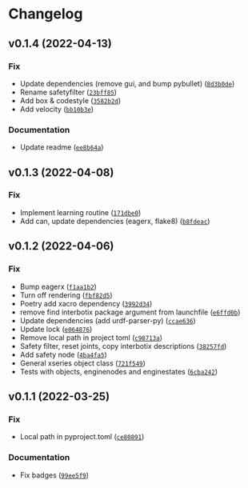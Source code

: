 # Changelog

<!--next-version-placeholder-->

## v0.1.4 (2022-04-13)
### Fix
* Update dependencies (remove gui, and bump pybullet) ([`8d3b0de`](https://github.com/eager-dev/eagerx_interbotix/commit/8d3b0deabc3e94e4792c60756e46592fb5b49471))
* Rename safetyfilter ([`23bff85`](https://github.com/eager-dev/eagerx_interbotix/commit/23bff85fb2f65d82999d7ebcd4edae5f4a168577))
* Add box & codestyle ([`3582b2d`](https://github.com/eager-dev/eagerx_interbotix/commit/3582b2d5e4858329aa588efa6df8f3df7fbe8fdd))
* Add velocity ([`bb10b3e`](https://github.com/eager-dev/eagerx_interbotix/commit/bb10b3e161dd1df859609cae152059349105f265))

### Documentation
* Update readme ([`ee8b64a`](https://github.com/eager-dev/eagerx_interbotix/commit/ee8b64a37ab559e23f940ba881bc8ef32d8964e2))

## v0.1.3 (2022-04-08)
### Fix
* Implement learning routine ([`171dbe0`](https://github.com/eager-dev/eagerx_interbotix/commit/171dbe0e70225359a744346270b1ac6841def9f1))
* Add can, update dependencies (eagerx, flake8) ([`b8fdeac`](https://github.com/eager-dev/eagerx_interbotix/commit/b8fdeac69d9d2ca6673f6c76ecbac1eaf67e7861))

## v0.1.2 (2022-04-06)
### Fix
* Bump eagerx ([`f1aa1b2`](https://github.com/eager-dev/eagerx_interbotix/commit/f1aa1b28ace77a0f669d917cc83918cfa2462936))
* Turn off rendering ([`fbf82d5`](https://github.com/eager-dev/eagerx_interbotix/commit/fbf82d56a6774519f70bcc3eb854465f1becbd10))
* Poetry add xacro dependency ([`3992d34`](https://github.com/eager-dev/eagerx_interbotix/commit/3992d34e77396bedb45ab461363c4f30c7083893))
*  remove find interbotix package argument from launchfile ([`e6ffd0b`](https://github.com/eager-dev/eagerx_interbotix/commit/e6ffd0bbc0fdd666d1e617d835e2b2cd398ac365))
* Update dependencies (add urdf-parser-py) ([`ccae636`](https://github.com/eager-dev/eagerx_interbotix/commit/ccae636be67190bf8db5f6d67d37804cbae018b4))
* Update lock ([`e064876`](https://github.com/eager-dev/eagerx_interbotix/commit/e0648763921146d3ce7ce7ea8c4455c0638c190e))
* Remove local path in project toml ([`c98713a`](https://github.com/eager-dev/eagerx_interbotix/commit/c98713ad97b1857289dd9baf6ff51489e3b1d565))
* Safety filter, reset joints, copy interbotix descriptions ([`38257fd`](https://github.com/eager-dev/eagerx_interbotix/commit/38257fde3ea6e9d1fe66e8dd7739c1dd68916617))
* Add safety node ([`4ba4fa5`](https://github.com/eager-dev/eagerx_interbotix/commit/4ba4fa586d877915824b21644b794276a5fe6f0e))
* General xseries object class ([`721f549`](https://github.com/eager-dev/eagerx_interbotix/commit/721f5492e56eec9f74f7f136854893d5bfc9ff36))
* Tests with objects, enginenodes and enginestates  ([`6cba242`](https://github.com/eager-dev/eagerx_interbotix/commit/6cba2426c4c131418c97bcf72498be9d85136fe2))

## v0.1.1 (2022-03-25)
### Fix
* Local path in pyproject.toml ([`ce80891`](https://github.com/eager-dev/eagerx_interbotix/commit/ce80891bfdc661c4e95eb4eb35ee62c719b2df1f))

### Documentation
* Fix badges ([`99ee5f9`](https://github.com/eager-dev/eagerx_interbotix/commit/99ee5f9b5f2e4ecbd4a2307804c14222e1a6b9d4))
